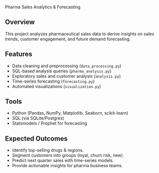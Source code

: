  Pharma Sales Analytics & Forecasting

##  Overview
This project analyzes pharmaceutical sales data to derive insights on sales trends, customer engagement, and future demand forecasting.

## Features
- Data cleaning and preprocessing (`data_processing.py`)
- SQL-based analysis queries (`pharma_analysis.py`)
- Exploratory sales and customer analysis (`analysis.py`)
- Time-series forecasting (`forecasting.py`)
- Automated visualizations (`visualization.py`)

##  Tools
- Python (Pandas, NumPy, Matplotlib, Seaborn, scikit-learn)
- SQL (via SQLite/Postgres)
- Statsmodels / Prophet for forecasting

##  Expected Outcomes
- Identify top-selling drugs & regions.
- Segment customers into groups (loyal, churn risk, new).
- Predict next quarter sales with time-series models.
- Provide actionable insights for pharma business teams.
